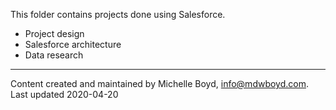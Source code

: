 This folder contains projects done using Salesforce.

* Project design
* Salesforce architecture
* Data research


***
Content created and maintained by Michelle Boyd, info@mdwboyd.com.  Last updated 2020-04-20